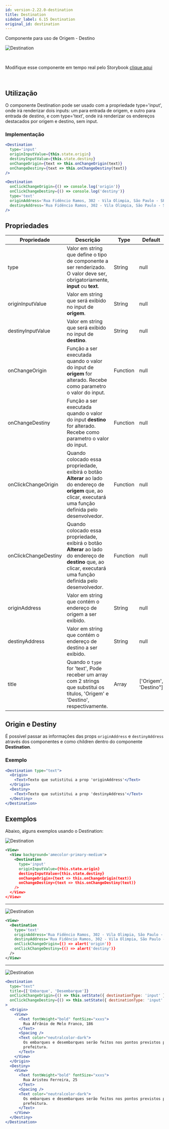 ```yaml
---
id: version-2.22.0-destination
title: Destination
sidebar_label: 6.15 Destination
original_id: destination
---
```


Componente para uso de Origem - Destino

![Destination](assets/images_components/v2.0.0/destination.png)

<br>

Modifique esse componente em tempo real pelo Storybook [clique aqui](https://ame-miniapp-components.calindra.com.br/storybook/?path=/story/intera%C3%A7%C3%B5es-destination--input)

<br>

## Utilização

O componente Destination pode ser usado com a propriedade type='input', onde irá renderizar dois inputs: um para entrada de origem, e outro para entrada de destino, e com type='text', onde irá renderizar os endereços destacados por origem e destino, sem input.

### Implementação

```jsx harmony
<Destination
  type='input'
  originInputValue={this.state.origin}
  destinyInputValue={this.state.destiny}
  onChangeOrigin={text => this.onChangeOrigin(text)}
  onChangeDestiny={text => this.onChangeDestiny(text)}
/>

<Destination
  onClickChangeOrigin={() => console.log('origin')}
  onClickChangeDestiny={() => console.log('destiny')}
  type='text'
  originAddress='Rua Fidêncio Ramos, 302 - Vila Olimpia, São Paulo - SP, 04551-010'
  destinyAddress='Rua Fidêncio Ramos, 302 - Vila Olimpia, São Paulo - SP, 04551-010'
/>
```

## Propriedades

| Propriedade          | Descrição                                                                                                                                                          | Type     | Default               | Obrigatório |
| -------------------- | ------------------------------------------------------------------------------------------------------------------------------------------------------------------ | -------- | --------------------- | ----------- |
| type                 | Valor em string que define o tipo de componente a ser renderizado. O valor deve ser, obrigatoriamente, **input** ou **text**.                                      | String   | null                  | sim         |
| originInputValue     | Valor em string que será exibido no input de **origem**.                                                                                                           | String   | null                  | não         |
| destinyInputValue    | Valor em string que será exibido no input de **destino**.                                                                                                          | String   | null                  | não         |
| onChangeOrigin       | Função a ser executada quando o valor do input de **origem** for alterado. Recebe como parametro o valor do input.                                                 | Function | null                  | sim         |
| onChangeDestiny      | Função a ser executada quando o valor do input **destino** for alterado. Recebe como parametro o valor do input.                                                   | Function | null                  | sim         |
| onClickChangeOrigin  | Quando colocado essa propriedade, exibirá o botão **Alterar** ao lado do endereço de **origem** que, ao clicar, executará uma função definida pelo desenvolvedor.  | Function | null                  | não         |
| onClickChangeDestiny | Quando colocado essa propriedade, exibirá o botão **Alterar** ao lado do endereço de **destino** que, ao clicar, executará uma função definida pelo desenvolvedor. | Function | null                  | não         |
| originAddress        | Valor em string que contém o endereço de origem a ser exibido.                                                                                                     | String   | null                  | não         |
| destinyAddress       | Valor em string que contém o endereço de destino a ser exibido.                                                                                                    | String   | null                  | não         |
| title                | Quando o `type` for 'text', Pode receber um array com 2 strings que substitui os titulos, 'Origem' e 'Destino', respectivamente.                                   | Array    | ['Origem', 'Destino"] | não         |

## Origin e Destiny

É possível passar as informações das props `originAddress` e `destinyAddress` através dos componentes <Origin></Orign> e <Destiny></Destiny> como children dentro do componente **Destination**.

### Exemplo

```jsx
<Destination type="text">
  <Origin>
    <Text>Texto que sutistitui a prop 'originAddress'</Text>
  </Origin>
  <Destiny>
    <Text>Texto que sutistitui a prop 'destinyAddress'</Text>
  </Destiny>
</Destination>
```

## Exemplos

Abaixo, alguns exemplos usando o Destination:

![Destination](assets/images_components/v2.19.0/destination_ex1.png)

```xml
<View>
  <View background='amecolor-primary-medium'>
    <Destination
      type='input'
      originInputValue={this.state.origin}
      destinyInputValue={this.state.destiny}
      onChangeOrigin={text => this.onChangeOrigin(text)}
      onChangeDestiny={text => this.onChangeDestiny(text)}
    />
  </View>
</View>
```

---

![Destination](assets/images_components/v2.19.0/destination_ex2.png)

```xml
<View>
  <Destination
    type='text'
    originAddress='Rua Fidêncio Ramos, 302 - Vila Olimpia, São Paulo - SP, 04551-010'
    destinyAddress='Rua Fidêncio Ramos, 302 - Vila Olimpia, São Paulo - SP, 04551-010'
    onClickChangeOrigin={() => alert('origin')}
    onClickChangeDestiny={() => alert('destiny')}
  />
</View>
```

---

![Destination](assets/images_components/v2.19.0/destination_ex2.png)

```jsx
<Destination
  type="text"
  title={['Embarque', 'Desembarque']}
  onClickChangeOrigin={() => this.setState({ destinationType: 'input' })}
  onClickChangeDestiny={() => this.setState({ destinationType: 'input' })}
>
  <Origin>
    <View>
      <Text fontWeight="bold" fontSize="xxxs">
        Rua Afrânio de Melo Franco, 186
      </Text>
      <Spacing />
      <Text color="neutralcolor-dark">
        Os embarques e desembarques serão feitos nos pontos previstos pela
        prefeitura.
      </Text>
    </View>
  </Origin>
  <Destiny>
    <View>
      <Text fontWeight="bold" fontSize="xxxs">
        Rua Aristeu Ferreira, 25
      </Text>
      <Spacing />
      <Text color="neutralcolor-dark">
        Os embarques e desembarques serão feitos nos pontos previstos pela
        prefeitura.
      </Text>
    </View>
  </Destiny>
</Destination>
```
